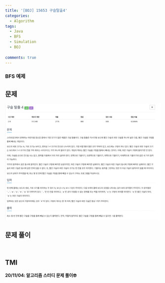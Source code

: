 ```yaml
---
title: '[BOJ] 15653 구슬탈출4'
categories:
  - Algorithm
tags:
  - Java
  - BFS
  - Simulation
  - BOJ

comments: true 
---
```

### BFS 예제

## 문제
 <a href="/assets/images/BOJ15653.png"><img src="/assets/images/BOJ15653.png"></a>
 <br/>

## 문제 풀이
<script src="https://gist.github.com/kyeahen/82b3e68d34392b049c34eb21576a8eb4.js"></script>
<br/>

## TMI

**20/11/04: 알고리즘 스터디 문제 풀이🤓**
